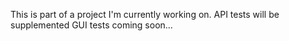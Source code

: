 This is part of a project I'm currently working on.
API tests will be supplemented
GUI tests coming soon...
